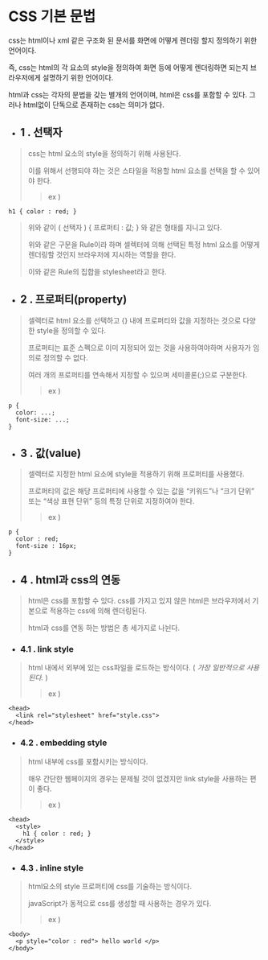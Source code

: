 # CSS 기본 문법

css는 html이나 xml 같은 구조화 된 문서를 화면에 어떻게 렌더링 할지 정의하기 위한 언어이다.

즉, css는 html의 각 요소의 style을 정의하여 화면 등에 어떻게 렌더링하면 되는지 브라우저에게 설명하기 위한 언어이다.

html과 css는 각자의 문법을 갖는 별개의 언어이며, html은 css를 포함할 수 있다. 그러나 html없이 단독으로 존재하는 css는 의미가 없다.

- ## 1 . 선택자

> css는 html 요소의 style을 정의하기 위해 사용된다.
>
> 이를 위해서 선행되야 하는 것은 스타일을 적용할 html 요소를 선택을 할 수 있어야 한다.
> > ex )
```
h1 { color : red; }
```
> 위와 같이 ( 선택자 ) { 프로퍼티 : 값; } 와 같은 형태를 지니고 있다.
>
> 위와 같은 구문을 Rule이라 하며 셀렉터에 의해 선택된 특정 html 요소를 어떻게 렌더링할 것인지 브라우저에 지시하는 역할을 한다.
>
> 이와 같은 Rule의 집합을 stylesheet라고 한다.

- ## 2 . 프로퍼티(property)

> 셀렉터로 html 요소를 선택하고 {} 내에 프로퍼티와 값을 지정하는 것으로 다양한 style을 정의할 수 있다.
> 
> 프로퍼티는 표준 스펙으로 이미 지정되어 있는 것을 사용하여야하며 사용자가 임의로 정의할 수 없다.
> 
> 여러 개의 프로퍼티를 연속해서 지정할 수 있으며 세미콜론(;)으로 구분한다.
> > ex )
```
p {
  color: ...;
  font-size: ...;
}
```

- ## 3 . 값(value)

> 셀렉터로 지정한 html 요소에 style을 적용하기 위해 프로퍼티를 사용했다.
> 
> 프로퍼티의 값은 해당 프로퍼티에 사용할 수 있는 값을 “키워드”나 “크기 단위” 또는 “색상 표현 단위” 등의 특정 단위로 지정하여야 한다.
> > ex )
```
p {
  color : red;
  font-size : 16px;
}
```

- ## 4 . html과 css의 연동

> html은 css를 포함할 수 있다. css를 가지고 있지 않은 html은 브라우저에서 기본으로 적용하는 css에 의해 렌더링된다.
>
> html과 css를 연동 하는 방법은 총 세가지로 나뉜다.

- ### 4.1 . link style

> html 내에서 외부에 있는 css파일을 로드하는 방식이다. ( _가장 일반적으로 사용된다._ )
> > ex )
```
<head>
  <link rel="stylesheet" href="style.css">
</head>
```

- ### 4.2 . embedding style

> html 내부에 css를 포함시키는 방식이다.
> 
> 매우 간단한 웹페이지의 경우는 문제될 것이 없겠지만 link style을 사용하는 편이 좋다.
> > ex )
```
<head>
  <style>
    h1 { color : red; }
  </style>
</head>
```

- ### 4.3 . inline style

> html요소의 style 프로퍼티에 css를 기술하는 방식이다.
> 
> javaScript가 동적으로 css를 생성할 때 사용하는 경우가 있다.
> > ex )
```
<body>
  <p style="color : red"> hello world </p>
</body>
```
